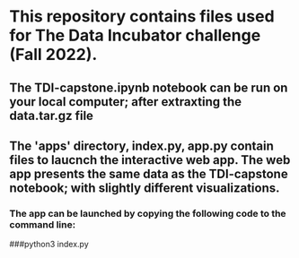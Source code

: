 # This repository contains files used for The Data Incubator challenge (Fall 2022).

## The TDI-capstone.ipynb notebook can be run on your local computer; after extraxting the data.tar.gz file

## The 'apps' directory, index.py, app.py contain files to laucnch the interactive web app. The web app presents the same data as the TDI-capstone notebook; with slightly different visualizations.
### The app can be launched by copying the following code to the command line:
###python3 index.py

